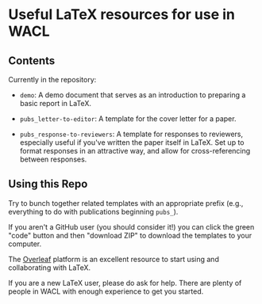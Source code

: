 # Useful LaTeX resources for use in WACL

## Contents

Currently in the repository:

* `demo`: A demo document that serves as an introduction to preparing a basic report in LaTeX.

* `pubs_letter-to-editor`: A template for the cover letter for a paper.

* `pubs_response-to-reviewers`: A template for responses to reviewers, especially useful if you've written the paper itself in LaTeX. Set up to format responses in an attractive way, and allow for cross-referencing between responses.

## Using this Repo

Try to bunch together related templates with an appropriate prefix (e.g., everything to do with publications beginning `pubs_`).

If you aren't a GitHub user (you should consider it!) you can click the green "code" button and then "download ZIP" to download the templates to your computer.

The [Overleaf](https://www.overleaf.com/) platform is an excellent resource to start using and collaborating with LaTeX.

If you are a new LaTeX user, please do ask for help. There are plenty of people in WACL with enough experience to get you started.
